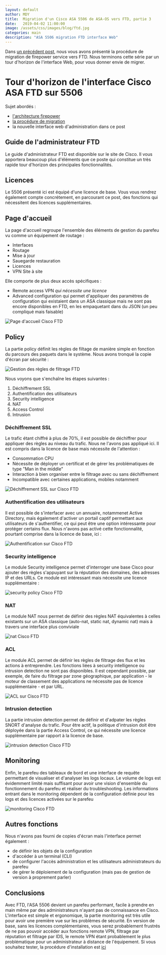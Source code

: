 ```yaml
---
layout: default
author: MDY
title:  Migration d'un Cisco ASA 5506 de ASA-OS vers FTD, partie 3
date:   2019-04-02 11:00:00
image: /assets/css/images/blog/ftd.jpg
categories: main
description: "ASA 5506 migration FTD interface Web"
---
```

Dans [un précédent post](2019-04-02-migration-asa-vers-ftd-p2.markdown), nous vous avons présenté la procédure de migration de firepower service vers FTD. Nous terminons cette série par un tour d'horizon de l'interface Web, pour vous donner envie de migrer.
<!--break-->

# Tour d'horizon de l'interface Cisco ASA FTD sur 5506

Sujet abordés :

- [l'architecture firepower](2019-04-02-migration-asa-vers-ftd-p1.markdown)
- [la procédure de migration](2019-04-02-migration-asa-vers-ftd-p2.markdown)
- la nouvelle interface web d'administration dans ce post

## Guide de l'administrateur FTD

Le guide d'administrateur FTD est disponible sur le site de Cisco. Il vous apportera beaucoup plus d'éléments que ce poste qui constitue un très rapide tour d'horizon des principales fonctionnalités.

## Licences

Le 5506 présenté ici est équipé d'une licence de base. Vous vous rendrez également compte concrétement, en parcourant ce post, des fonctions qui nécessitent des licences supplémentaires.

## Page d'accueil

La page d'accueil regroupe l'ensemble des éléments de gestion du parefeu vu comme un équipement de routage : 

- Interfaces
- Routage
- Mise à jour
- Sauegarde restauration
- Licences
- VPN Site à site

Elle comporte de plus deux accès spécifiques : 

- Remote access VPN *qui nécessite une licence*
- Advanced configuration qui permet d'appliquer des paramètres de configuration qui existaient dans un ASA classique mais ne sont pas encore disponibles en FTD, en les empaquetant dans du JSON (un peu compliqué mais faisable)

![Page d'accueil Cisco FTD](assets/images/pageaccueil.png)

## Policy

La partie policy définit les règles de filtage de manière simple en fonction du parcours des paquets dans le système. Nous avons tronqué la copie d'écran par sécurité :

![Gestion des règles de filtrage FTD](assets/images/filtrage.png)

Nous voyons que s'enchaîne les étapes suivantes : 

1. Déchiffrement SSL
2. Authentification des utilisateurs
3. Security intelligence
4. NAT
5. Access Control
6. Intrusion

### Déchiffrement SSL

Le trafic étant chiffré à plus de 70%, il est possible de déchiffrer pour appliquer des règles au niveau du trafic. Nous ne l'avons pas appliqué ici. Il est compris dans la licence de base mais nécessite de l'attention :

- Consommation CPU
- Nécessite de déployer un certificat et de gérer les problématiques de type "Man in the middle"
- Interaction à bien organiser entre le filtrage avec ou sans déchiffrement
- Incompatible avec certaines applications, mobiles notamment

![Déchiffrement SSL sur Cisco FTD](assets/images/dechiffrementssl.png)

### Authentification des utilisateurs

Il est possible de s'interfacer avec un annuaire, notammenet Active Directory, mais également d'activer un portail captif permettant aux utilisateurs de s'authentifier, ce qui peut être une option intéressante pour protéger certains flux. Nous n'avons pas activé cette fonctionnalité, pourtant comprise dans la licence de base, ici :

![Authentification sur Cisco FTD](assets/images/authentification.png)


### Security intelligence

Le module Security intelligence permet d'interroger une base Cisco pour ajouter des règles s'appuyant sur la réputation des domaines, des adresses IP et des URLs. Ce module est intéressant mais nécessite une licence supplémentaire :

![security policy Cisco FTD](assets/images/securityintelligence.png)

### NAT

Le module NAT nous permet de définir des règles NAT équivalentes à celles existants sur un ASA classique (auto-nat, static nat, dynamic nat) mais à travers une interface plus conviviale

![nat Cisco FTD](assets/images/nat.png)

### ACL

Le module ACL permet de définir les règles de filtrage des flux et les actions à entreprendre. Les fonctions liées à security intelligence ou intrusion detection ne sont pas disponibles. Il est cependant possible, par exemple, de faire du filtrage par zone géographique, par application - le moteur de classement des applications ne nécessite pas de licence supplémentaire - et par URL. 

![ACL sur Cisco FTD](assets/images/acl.png)

### Intrusion detection

La partie intrusion detection permet de définir et d'adpater les règles SNORT d'analyse du trafic. Pour être actif, la politique d'intrusion doit être déployée dans la partie Access Control, ce qui nécessite une licence supplémentaire par rapport à la licence de base.

![intrusion detection Cisco FTD](assets/images/intrusion.png)


## Monitoring

Enfin, le parefeu des tableaux de bord et une interface de requête permettant de visualiser et d'analyser les logs locaux. Le volume de logs est évidemment limité mais suffisant pour avoir une vision d'ensemble du fonctionnement du parefeu et réaliser du troubleshooting. Les informations entrant dans le monitoring dépendent de la configuration définie pour les logs et des licences activées sur le parefeu

![monitoring Cisco FTD](assets/images/monitoring.png)

## Autres fonctions

Nous n'avons pas fourni de copies d'écran mais l'interface permet également :

- de définir les objets de la configuration
- d'accéder à un terminal (CLI)
- de configurer l'accès administration et les utilisateurs administrateurs du parefeu
- de gérer le déploiement de la configuration (mais pas de gestion de version à proprement parler)

## Conclusions

Avec FTD, l'ASA 5506 devient un parefeu performant, facile à prendre en main même par des administrateurs n'ayant pas de connaissance en Cisco. L'interface est simple et ergonomique, la partie monitoring est très utile pour avoir une première vue sur les problèmes de sécurité. En version de base, sans les licences complémentaires, vous serez probablement frustrés de ne pas pouvoir accéder aux fonctions remote VPN, filtrage par réputation et filtrage par IDS, le remote VPN étant probablement le plus problématique pour un administrateur à distance de l'équipement. Si vous souhaitez tester, la procédure d'installation est [ici]((2019-04-02-migration-asa-vers-ftd-p2.markdown)
)